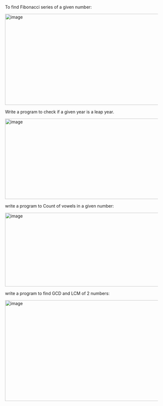 To find Fibonacci series of a given number:

<img width="1201" height="299" alt="image" src="https://github.com/user-attachments/assets/d050bc30-f5c1-42b5-a912-563aab2dff0d" />

Write a program to check if a given year is a leap year.

<img width="959" height="264" alt="image" src="https://github.com/user-attachments/assets/f2fdfba1-c6ed-4283-b326-4847bcb8483d" />

write a program to Count of vowels in a given number:

<img width="900" height="242" alt="image" src="https://github.com/user-attachments/assets/94d04e54-29c1-45c1-8eea-6c4f3ca14f05" />

write a program to find GCD and LCM of 2 numbers:

<img width="967" height="331" alt="image" src="https://github.com/user-attachments/assets/d49e99c5-f22e-46b5-88dd-b4ed6355d54a" />
